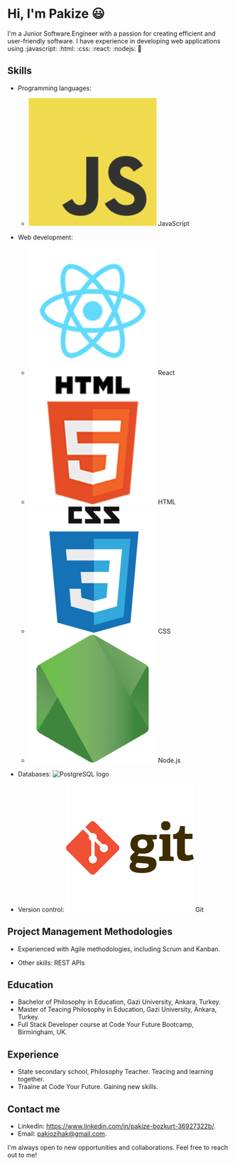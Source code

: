 # Hi, I'm Pakize :smiley:

I'm a Junior Software Engineer with a passion for creating efficient and user-friendly software. I have experience in developing web applications using 
:javascript: :html: :css: :react: :nodejs: :telescope:

## Skills
- Programming languages: 
  - ![JavaScript](https://raw.githubusercontent.com/github/explore/80688e429a7d4ef2fca1e82350fe8e3517d3494d/topics/javascript/javascript.png) JavaScript
  
- Web development: 
  - ![React](https://raw.githubusercontent.com/github/explore/80688e429a7d4ef2fca1e82350fe8e3517d3494d/topics/react/react.png) React 
  - ![HTML](https://raw.githubusercontent.com/github/explore/80688e429a7d4ef2fca1e82350fe8e3517d3494d/topics/html/html.png) HTML 
  - ![CSS](https://raw.githubusercontent.com/github/explore/80688e429a7d4ef2fca1e82350fe8e3517d3494d/topics/css/css.png) CSS
  - ![Node.js](https://raw.githubusercontent.com/github/explore/80688e429a7d4ef2fca1e82350fe8e3517d3494d/topics/nodejs/nodejs.png) Node.js
  
- Databases: 
  ![PostgreSQL logo](https://www.postgresql.org/media/img/about/press/elephant-header-logo.png)
  
- Version control: ![Git](https://raw.githubusercontent.com/github/explore/80688e429a7d4ef2fca1e82350fe8e3517d3494d/topics/git/git.png) Git


 ## Project Management Methodologies
- Experienced with Agile methodologies, including Scrum and Kanban.

- Other skills: REST APIs


## Education
- Bachelor of Philosophy in Education, Gazi University, Ankara, Turkey.
- Master of Teacing Philosophy in Education, Gazi University, Ankara, Turkey.
- Full Stack Developer course at Code Your Future Bootcamp, Birmingham, UK.

## Experience
- State secondary school, Philosophy Teacher. Teacing and learning together.
- Traaine at Code Your Future. Gaining new skills.

## Contact me
- LinkedIn: https://www.linkedin.com/in/pakize-bozkurt-36927322b/.
- Email: pakiozihak@gmail.com.

I'm always open to new opportunities and collaborations. Feel free to reach out to me!


